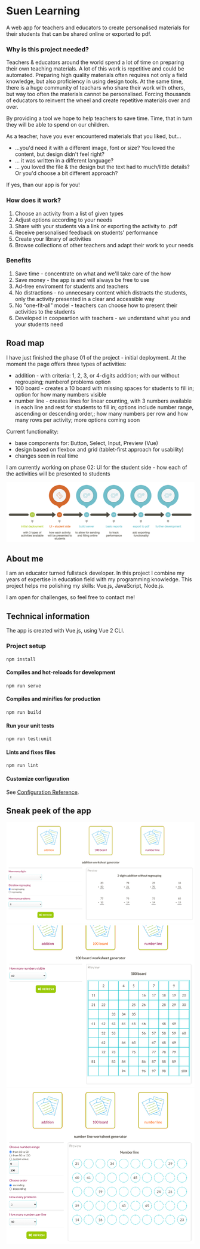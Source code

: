 # Suen Learning

A web app for teachers and educators to create personalised materials for their students that can be shared online or exported to pdf.

### Why is this project needed?

Teachers & educators around the world spend a lot of time on preparing their own teaching materials. A lot of this work is repetitive and could be automated. Preparing high quality materials often requires not only a field knowledge, but also proficiency in using design tools. At the same time, there is a huge community of teachars who share their work with others, but way too often the materials cannot be personalised. Forcing thousands of educators to reinvent the wheel and create repetitive materials over and over.

By providing a tool we hope to help teachers to save time. Time, that in turn they will be able to spend on our children.

As a teacher, have you ever encountered materials that you liked, but...

- ...you'd need it with a different image, font or size? You loved the content, but design didn't feel right?
- ... it was written in a different language?
- ... you loved the file & the design but the text had to much/little details? Or you'd choose a bit different approach?

If yes, than our app is for you!

### How does it work?

1. Choose an activity from a list of given types
2. Adjust options according to your needs
3. Share with your students via a link or exporting the activity to .pdf
4. Receive personalised feedback on students' performance
5. Create your library of activities
6. Browse collections of other teachers and adapt their work to your needs

### Benefits

1. Save time - concentrate on what and we'll take care of the how
2. Save money - the app is and will always be free to use
3. Ad-free enviroment for students and teachers
4. No distractions - no unnecesary content which distracts the students, only the activity presented in a clear and accessible way
5. No "one-fit-all" model - teachers can choose how to present their activities to the students
6. Developed in coopeartion with teachers - we understand what you and your students need

## Road map

I have just finished the phase 01 of the project - initial deployment. At the moment the page offers three types of activities:

- addition - with criteria: 1, 2, 3, or 4-digits addition; with our without regrouping; numberof problems option
- 100 board - creates a 10 board with missing spaces for students to fill in; option for how many numbers visible
- number line - creates lines for linear counting, with 3 numbers available in each line and rest for students to fill in; options include number range, ascending or descending order,; how many numbers per row and how many rows per activity; more options coming soon

Current functionality:

- base components for: Button, Select, Input, Preview (Vue)
- design based on flexbox and grid (tablet-first approach for usability)
- changes seen in real time

I am currently working on phase 02: UI for the student side - how each of the activities will be presented to students

![WIP screen](roadmap.png)

## About me

I am an educator turned fullstack developer. In this project I combine my years of expertise in education field with my programming knowledge. This project helps me polishing my skills: Vue.js, JavaScript, Node.js.

I am open for challenges, so feel free to contact me!

## Technical information

The app is created with Vue.js, using Vue 2 CLI.

### Project setup

```
npm install
```

#### Compiles and hot-reloads for development

```
npm run serve
```

#### Compiles and minifies for production

```
npm run build
```

#### Run your unit tests

```
npm run test:unit
```

#### Lints and fixes files

```
npm run lint
```

#### Customize configuration

See [Configuration Reference](https://cli.vuejs.org/config/).

## Sneak peek of the app

![WIP screen](currentstate01.png)
![WIP screen](currentstate02.png)
![WIP screen](currentstate03.png)
